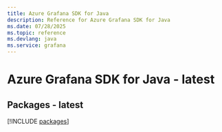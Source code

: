 ```yaml
---
title: Azure Grafana SDK for Java
description: Reference for Azure Grafana SDK for Java
ms.date: 07/28/2025
ms.topic: reference
ms.devlang: java
ms.service: grafana
---
```

# Azure Grafana SDK for Java - latest
## Packages - latest
[!INCLUDE [packages](grafana-index.md)]